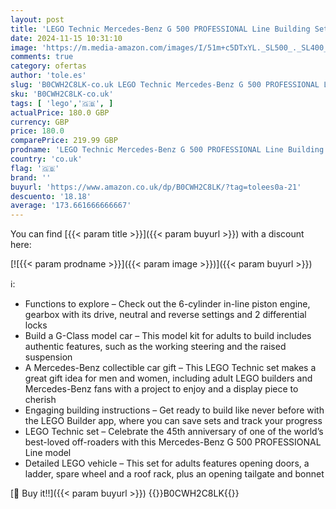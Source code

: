 ```yaml
---
layout: post
title: 'LEGO Technic Mercedes-Benz G 500 PROFESSIONAL Line Building Set  Model Car Kit for Adults to Build  Collectible 4X4 Off-Road Vehicle  Gift for Men  Women  Him or Her 42177'
date: 2024-11-15 10:31:10
image: 'https://m.media-amazon.com/images/I/51m+c5DTxYL._SL500_._SL400_.jpg'
comments: true
category: ofertas
author: 'tole.es'
slug: 'B0CWH2C8LK-co.uk LEGO Technic Mercedes-Benz G 500 PROFESSIONAL Line...'
sku: 'B0CWH2C8LK-co.uk'
tags: [ 'lego','🇬🇧', ]
actualPrice: 180.0 GBP
currency: GBP
price: 180.0
comparePrice: 219.99 GBP
prodname: 'LEGO Technic Mercedes-Benz G 500 PROFESSIONAL Line Building Set  Model Car Kit for Adults to Build  Collectible 4X4 Off-Road Vehicle  Gift for Men  Women  Him or Her 42177'
country: 'co.uk'
flag: '🇬🇧'
brand: ''
buyurl: 'https://www.amazon.co.uk/dp/B0CWH2C8LK/?tag=tolees0a-21'
descuento: '18.18'
average: '173.661666666667'
---
```


You can find [{{< param title >}}]({{< param buyurl >}}) with a discount here:

[![{{< param prodname >}}]({{< param image >}})]({{< param buyurl >}})

ℹ️:

- Functions to explore – Check out the 6-cylinder in-line piston engine, gearbox with its drive, neutral and reverse settings and 2 differential locks
- Build a G-Class model car – This model kit for adults to build includes authentic features, such as the working steering and the raised suspension
- A Mercedes-Benz collectible car gift – This LEGO Technic set makes a great gift idea for men and women, including adult LEGO builders and Mercedes-Benz fans with a project to enjoy and a display piece to cherish
- Engaging building instructions – Get ready to build like never before with the LEGO Builder app, where you can save sets and track your progress
- LEGO Technic set – Celebrate the 45th anniversary of one of the world’s best-loved off-roaders with this Mercedes-Benz G 500 PROFESSIONAL Line model
- Detailed LEGO vehicle – This set for adults features opening doors, a ladder, spare wheel and a roof rack, plus an opening tailgate and bonnet

[🛒 Buy it!!]({{< param buyurl >}})
{{<world>}}B0CWH2C8LK{{</world>}}
